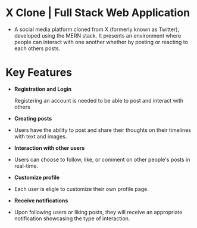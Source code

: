 # X Clone | Full Stack Web Application
- A social media platform cloned from X (formerly known as Twitter), developed using the MERN stack. It presents an environment where people can interact with one another whether by posting or reacting to each others posts.

# Key Features
- **Registration and Login**
  
  Registering an account is needed to be able to post and interact with others
  
- **Creating posts**
- Users have the ability to post and share their thoughts on their timelines with text and images.
  
- **Interaction with other users**
- Users can choose to follow, like, or comment on other people's posts in real-time.
  
- **Customize profile**
- Each user is eligle to customize their own profile page.
  
- **Receive notifications**
- Upon following users or liking posts, they will receive an appropriate notification showcasing the type of interaction.

